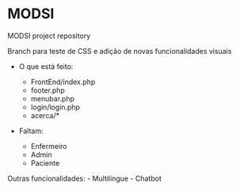 # MODSI
MODSI project repository

Branch para teste de CSS e adição de novas funcionalidades visuais

- O que está feito:
    - FrontEnd/index.php
    - footer.php
    - menubar.php
    - login/login.php
    - acerca/*

- Faltam:
    - Enfermeiro
    - Admin
    - Paciente

Outras funcionalidades:
    - Multilingue
    - Chatbot